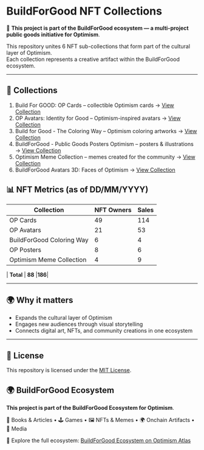 # BuildForGood NFT Collections
📌 **This project is part of the BuildForGood ecosystem — a multi-project public goods initiative for Optimism**.

This repository unites 6 NFT sub-collections that form part of the cultural layer of Optimism.  
Each collection represents a creative artifact within the BuildForGood ecosystem.

---
## 🎨 Collections

1. Build For GOOD: OP Cards – collectible Optimism cards → [View Collection](https://opensea.io/collection/build-for-good-op-cards)  
2. OP Avatars: Identity for Good – Optimism-inspired avatars → [View Collection](https://opensea.io/collection/op-avatars-identity-for-good)  
3. Build for Good - The Coloring Way – Optimism coloring artworks → [View Collection](https://opensea.io/collection/build-for-good-the-coloring-way)  
4. BuildForGood - Public Goods Posters Optimism – posters & illustrations → [View Collection](https://opensea.io/collection/buildforgood-public-goods-posters-optimism)  
5. Optimism Meme Collection – memes created for the community → [View Collection](https://opensea.io/collection/optimism-meme-collection)  
6. BuildForGood Avatars 3D: Faces of Optimism → [View Collection](https://opensea.io/collection/buildforgood-avatars-3d-faces-of-optimism) 


## 📊 NFT Metrics (as of DD/MM/YYYY)

| Collection                 | NFT Owners | Sales |
|-----------------------------|------------|-------|
| OP Cards                    | 49         | 114   |
| OP Avatars                  | 21         | 53    |
| BuildForGood Coloring Way   | 6          | 4     |
| OP Posters                  | 8          | 6     |
| Optimism Meme Collection    | 4          | 9     |

| **Total**                   | **88**     |**186**|


---

## 🌍 Why it matters
- Expands the cultural layer of Optimism  
- Engages new audiences through visual storytelling  
- Connects digital art, NFTs, and community creations in one ecosystem  

---

## 📜 License
This repository is licensed under the [MIT License](./LICENSE).

## 🌍 BuildForGood Ecosystem  
**This project is part of the BuildForGood Ecosystem for Optimism**.  

📖 Books & Articles • 🕹 Games • 🖼 NFTs & Memes • 🌍 Onchain Artifacts • 🎥 Media  

🔗 Explore the full ecosystem: [BuildForGood Ecosystem on Optimism Atlas](https://atlas.optimism.io/0xd349d01ca7247e321116767150902eb478c8d9d7b86b51cb9abc81c579fe39d5)
